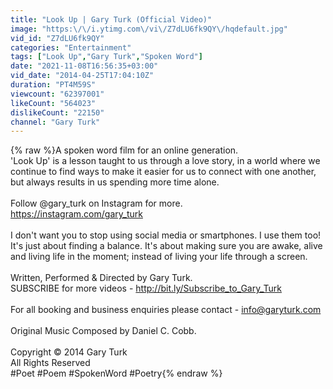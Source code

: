 ```yaml
---
title: "Look Up | Gary Turk (Official Video)"
image: "https:\/\/i.ytimg.com\/vi\/Z7dLU6fk9QY\/hqdefault.jpg"
vid_id: "Z7dLU6fk9QY"
categories: "Entertainment"
tags: ["Look Up","Gary Turk","Spoken Word"]
date: "2021-11-08T16:56:35+03:00"
vid_date: "2014-04-25T17:04:10Z"
duration: "PT4M59S"
viewcount: "62397001"
likeCount: "564023"
dislikeCount: "22150"
channel: "Gary Turk"
---
```

{% raw %}A spoken word film for an online generation.<br />'Look Up' is a lesson taught to us through a love story, in a world where we continue to find ways to make it easier for us to connect with one another, but always results in us spending more time alone.<br /><br />Follow @gary_turk on Instagram for more.<br /><a rel="nofollow" target="blank" href="https://instagram.com/gary_turk">https://instagram.com/gary_turk</a><br /><br />I don't want you to stop using social media or smartphones. I use them too! It's just about finding a balance. It's about making sure you are awake, alive and living life in the moment; instead of living your life through a screen.<br /><br />Written, Performed &amp; Directed by Gary Turk.<br />SUBSCRIBE for more videos - <a rel="nofollow" target="blank" href="http://bit.ly/Subscribe_to_Gary_Turk">http://bit.ly/Subscribe_to_Gary_Turk</a> <br /><br />For all booking and business enquiries please contact -  info@garyturk.com<br /><br />Original Music Composed by Daniel C. Cobb.<br /><br />Copyright © 2014 Gary Turk<br />All Rights Reserved<br />#Poet #Poem #SpokenWord #Poetry{% endraw %}
